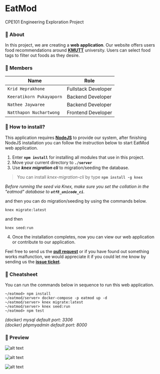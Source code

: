 # EatMod
CPE101 Engineering Exploration Project

### :pencil: About
In this project, we are creating a **web application**. Our website offers users food recommendations around **[KMUTT](https://www.kmutt.ac.th)** university. Users can select food tags to filter out foods as they desire.

### :busts_in_silhouette: Members
| Name | Role |
| - | - |
| `Krid Heprakhone` | Fullstack Developer |
| `Keeratikorn Pukayaporn` | Backend Developer |
| `Nathee Jaywaree` | Backend Developer |
| `Natthapon Nuchartwong` | Frontend Developer |

### :wrench: How to install?
This application requires **[NodeJS](https://nodejs.org/)** to provide our system, after finishing NodeJS installation you can follow the instruction below to start EatMod web application.

1. Enter **`npm install`** for installing all modules that use in this project.
2. Move your current directory to **`./server`**
3. Use ***knex migration cli*** to migration/seeding the database.

> You can install *knex-migration-cli* by type **`npm install -g knex`**

*Before running the seed via Knex, make sure you set the collation in the "eatmod" database to **``utf8_unicode_ci``**.*

and then you can do migration/seeding by using the commands below.
```
knex migrate:latest
```
and then
```
knex seed:run
```

4. Once the installation completes, now you can view our web application or contribute to our application.

Feel free to send us the **[pull request](https://github.com/CPE34-A2/EatMod/pulls)** or if you have found out something works malfunction, we would appreciate it if you could let me know by sending us the **[issue ticket](https://github.com/CPE34-A2/EatMod/issues)**.

### 📎 Cheatsheet
You can run the commands below in sequence to run this web application.

```
~/eatmod> npm install
~/eatmod/server> docker-compose -p eatmod up -d
~/eatmod/server> knex migrate:latest
~/eatmod/server> knex seed:run
~/eatmod> npm test
```

*(docker) mysql default port: 3306* <br>
*(docker) phpmyadmin default port: 8000*

### 👀 Preview
![alt text](https://i.imgur.com/jxHH5fJ.png "The screenshot of index page of Eatmod")

![alt text](https://i.imgur.com/5W3AYbI.png "The screenshot of all food list page of Eatmod")

![alt text](https://i.imgur.com/yxznF3z.png "The screenshot of shop page of Eatmod")
